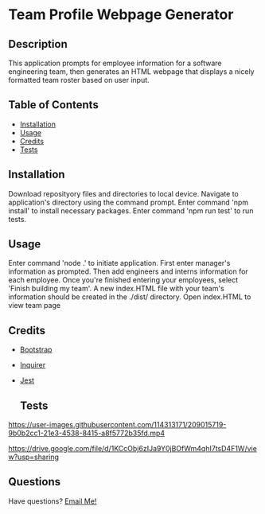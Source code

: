 # Team Profile Webpage Generator
    
  ## Description
  
  This application prompts for employee information for a software engineering team, then generates an HTML webpage that displays a nicely formatted team roster based on user input.
  
  ## Table of Contents
  
  - [Installation](#installation)
  - [Usage](#usage)
  - [Credits](#credits)
  - [Tests](#tests)
  
  ## Installation
  
  Download reposityory files and directories to local device. Navigate to application's directory using the command prompt. Enter command 'npm install' to install necessary packages. Enter command 'npm run test' to run tests.
  
  ## Usage
  
  Enter command 'node .' to initiate application. First enter manager's information as prompted. Then add engineers and interns information for each employee. Once you're finished entering your employees, select 'Finish building my team'. A new index.HTML file with your team's information should be created in the ./dist/ directory. Open index.HTML to view team page

  ## Credits

* [Bootstrap](https://getbootstrap.com/)
* [Inquirer](https://www.npmjs.com/package/inquirer)
* [Jest](https://jestjs.io/)

  ## Tests 

https://user-images.githubusercontent.com/114313171/209015719-9b0b2cc1-21e3-4538-8415-a8f5772b35fd.mp4

  https://drive.google.com/file/d/1KCcObj6zIJa9Y0jBOfWm4qhI7tsD4F1W/view?usp=sharing
  
  ## Questions
  
  Have questions? [Email Me!](mailto:thewillkim@icloud.com)
